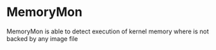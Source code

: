 # MemoryMon
MemoryMon is able to detect execution of kernel memory where is not backed by any image file
